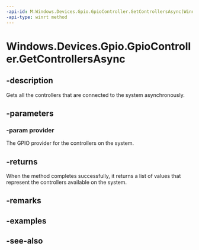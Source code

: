 ```yaml
---
-api-id: M:Windows.Devices.Gpio.GpioController.GetControllersAsync(Windows.Devices.Gpio.Provider.IGpioProvider)
-api-type: winrt method
---
```


<!-- Method syntax
public Windows.Foundation.IAsyncOperation<Windows.Foundation.Collections.IVectorView<Windows.Devices.Gpio.GpioController>> GetControllersAsync(Windows.Devices.Gpio.Provider.IGpioProvider provider)
-->

# Windows.Devices.Gpio.GpioController.GetControllersAsync

## -description
Gets all the controllers that are connected to the system asynchronously.

## -parameters
### -param provider
The GPIO provider for the controllers on the system.

## -returns
When the method completes successfully, it returns a list of values that represent the controllers available on the system.

## -remarks

## -examples

## -see-also
